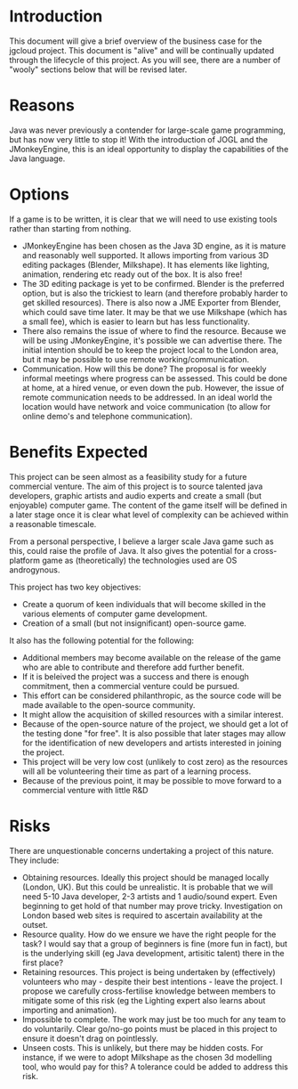 
# Introduction #
This document will give a brief overview of the business case for the jgcloud project. This document is "alive" and will be continually updated through the lifecycle of this project. As you will see, there are a number of "wooly" sections below that will be revised later.


# Reasons #
Java was never previously a contender for large-scale game programming, but has now very little to stop it! With the introduction of JOGL and the JMonkeyEngine, this is an ideal opportunity to display the capabilities of the Java language.


# Options #
If a game is to be written, it is clear that we will need to use existing tools rather than starting from nothing.

  * JMonkeyEngine has been chosen as the Java 3D engine, as it is mature and reasonably well supported. It allows importing from various 3D editing packages (Blender, Milkshape). It has elements like lighting, animation, rendering etc ready out of the box. It is also free!
  * The 3D editing package is yet to be confirmed. Blender is the preferred option, but is also the trickiest to learn (and therefore probably harder to get skilled resources). There is also now a JME Exporter from Blender, which could save time later. It may be that we use Milkshape (which has a small fee), which is easier to learn but has less functionality.
  * There also remains the issue of where to find the resource. Because we will be using JMonkeyEngine, it's possible we can advertise there. The initial intention should be to keep the project local to the London area, but it may be possible to use remote working/communication.
  * Communication. How will this be done? The proposal is for weekly informal meetings where progress can be assessed. This could be done at home, at a hired venue, or even down the pub. However, the issue of remote communication needs to be addressed. In an ideal world the location would have network and voice communication (to allow for online demo's and telephone communication).


# Benefits Expected #
This project can be seen almost as a feasibility study for a future commercial venture. The aim of this project is to source talented java developers, graphic artists and audio experts and create a small (but enjoyable) computer game. The content of the game itself will be defined in a later stage once it is clear what level of complexity can be achieved within a reasonable timescale.

From a personal perspective, I believe a larger scale Java game such as this, could raise the profile of Java. It also gives the potential for a cross-platform game as (theoretically) the technologies used are OS androgynous.

This project has two key objectives:

  * Create a quorum of keen individuals that will become skilled in the various elements of computer game development.
  * Creation of a small (but not insignificant) open-source game.

It also has the following potential for the following:

  * Additional members may become available on the release of the game who are able to contribute and therefore add further benefit.
  * If it is beleived the project was a success and there is enough commitment, then a commercial venture could be pursued.
  * This effort can be considered philanthropic, as the source code will be made available to the open-source community.
  * It might allow the acquisition of skilled resources with a similar interest.
  * Because of the open-source nature of the project, we should get a lot of the testing done "for free". It is also possible that later stages may allow for the identification of new developers and artists interested in joining the project.
  * This project will be very low cost (unlikely to cost zero) as the resources will all be volunteering their time as part of a learning process.
  * Because of the previous point, it may be possible to move forward to a commercial venture with little R&D


# Risks #
There are unquestionable concerns undertaking a project of this nature. They include:

  * Obtaining resources. Ideally this project should be managed locally (London, UK). But this could be unrealistic. It is probable that we will need 5-10 Java developer, 2-3 artists and 1 audio/sound expert. Even beginning to get hold of that number may prove tricky. Investigation on London based web sites is required to ascertain availability at the outset.
  * Resource quality. How do we ensure we have the right people for the task? I would say that a group of beginners is fine (more fun in fact), but is the underlying skill (eg Java development, artisitic talent) there in the first place?
  * Retaining resources. This project is being undertaken by (effectively) volunteers who may - despite their best intentions - leave the project. I propose we carefully cross-fertilise knowledge between members to mitigate some of this risk (eg the Lighting expert also learns about importing and animation).
  * Impossible to complete. The work may just be too much for any team to do voluntarily. Clear go/no-go points must be placed in this project to ensure it doesn't drag on pointlessly.
  * Unseen costs. This is unlikely, but there may be hidden costs. For instance, if we were to adopt Milkshape as the chosen 3d modelling tool, who would pay for this? A tolerance could be added to address this risk.